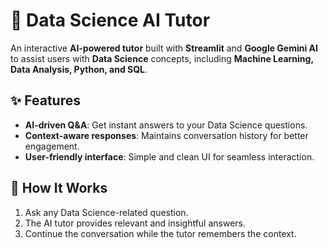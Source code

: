 # 🧠 Data Science AI Tutor

An interactive **AI-powered tutor** built with **Streamlit** and **Google Gemini AI** to assist users with **Data Science** concepts, including **Machine Learning, Data Analysis, Python, and SQL**.  

## ✨ Features
- **AI-driven Q&A**: Get instant answers to your Data Science questions.  
- **Context-aware responses**: Maintains conversation history for better engagement.  
- **User-friendly interface**: Simple and clean UI for seamless interaction.  

## 🎯 How It Works
1. Ask any Data Science-related question.  
2. The AI tutor provides relevant and insightful answers.  
3. Continue the conversation while the tutor remembers the context.  

